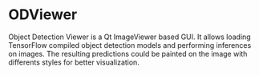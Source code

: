 # ODViewer
Object Detection Viewer is a Qt ImageViewer based GUI. It allows loading TensorFlow compiled object detection models and performing inferences on images. The resulting predictions could be painted on the image with differents styles for better visualization.
